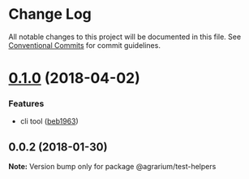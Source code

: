 # Change Log

All notable changes to this project will be documented in this file.
See [Conventional Commits](https://conventionalcommits.org) for commit guidelines.

<a name="0.1.0"></a>
# [0.1.0](https://github.com/agrarium/agrarium/compare/@agrarium/test-helpers@0.0.2...@agrarium/test-helpers@0.1.0) (2018-04-02)


### Features

* cli tool ([beb1963](https://github.com/agrarium/agrarium/commit/beb1963))




<a name="0.0.2"></a>
## 0.0.2 (2018-01-30)




**Note:** Version bump only for package @agrarium/test-helpers
